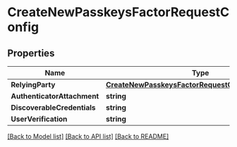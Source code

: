 # CreateNewPasskeysFactorRequestConfig

## Properties

Name | Type | Description | Notes
------------ | ------------- | ------------- | -------------
**RelyingParty** | [**CreateNewPasskeysFactorRequestConfigRelyingParty**](CreateNewPasskeysFactorRequestConfigRelyingParty.md) |  |[optional] 
**AuthenticatorAttachment** | **string** |  |[optional] 
**DiscoverableCredentials** | **string** |  |[optional] 
**UserVerification** | **string** |  |[optional] 

[[Back to Model list]](../README.md#documentation-for-models) [[Back to API list]](../README.md#documentation-for-api-endpoints) [[Back to README]](../README.md)


